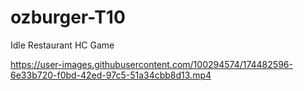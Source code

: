 # ozburger-T10
Idle Restaurant HC Game


https://user-images.githubusercontent.com/100294574/174482596-6e33b720-f0bd-42ed-97c5-51a34cbb8d13.mp4

